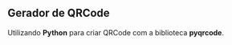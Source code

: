 <h2>Gerador de QRCode</h2>

<p>
Utilizando <strong>Python</strong> para criar QRCode com a biblioteca <strong>pyqrcode</strong>.
</p>
